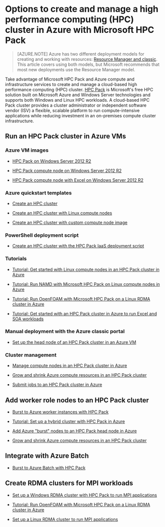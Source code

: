<properties
 pageTitle="HPC Pack cluster options in the cloud | Microsoft Azure"
 description="Learn about options with Microsoft HPC Pack to create and manage a high performance computing (HPC) cluster in the Azure cloud."
 services="virtual-machines,cloud-services"
 documentationCenter=""
 authors="dlepow"
 manager="timlt"
 editor=""
 tags="azure-resource-manager,azure-service-management,hpc-pack"/>

<tags
ms.service="virtual-machines"
 ms.devlang="na"
 ms.topic="article"
 ms.tgt_pltfrm="vm-multiple"
 ms.workload="big-compute"
 ms.date="01/26/2016"
 ms.author="danlep"/>

# Options to create and manage a high performance computing (HPC) cluster in Azure with Microsoft HPC Pack
> [AZURE.NOTE] Azure has two different deployment models for creating and working with resources:  [Resource Manager and classic](../resource-manager-deployment-model.md). This article covers using both models, but Microsoft recommends that most new deployments use the Resource Manager model.

Take advantage of Microsoft HPC Pack and Azure compute and infrastructure services to create and manage a cloud-based high performance computing (HPC) cluster. [HPC Pack](https://technet.microsoft.com/library/jj899572.aspx) is Microsoft's free HPC solution built on Microsoft Azure and Windows Server technologies and supports both Windows and Linux HPC workloads. A cloud-based HPC Pack cluster provides a cluster administrator or independent software vendor (ISV) a flexible, scalable platform to run compute-intensive applications while reducing investment in an on-premises compute cluster infrastructure.

## Run an HPC Pack cluster in Azure VMs
### Azure VM images
* [HPC Pack on Windows Server 2012 R2](https://azure.microsoft.com/marketplace/partners/microsoft/hpcpack2012r2onwindowsserver2012r2/)

* [HPC Pack compute node on Windows Server 2012 R2](https://azure.microsoft.com/marketplace/partners/microsoft/hpcpack2012r2computenodeonwindowsserver2012r2/)

* [HPC Pack compute node with Excel on Windows Server 2012 R2](https://azure.microsoft.com/marketplace/partners/microsoft/hpcpack2012r2computenodewithexcelonwindowsserver2012r2/)


### Azure quickstart templates
* [Create an HPC cluster](https://azure.microsoft.com/documentation/templates/create-hpc-cluster/)

* [Create an HPC cluster with Linux compute nodes](https://azure.microsoft.com/documentation/templates/create-hpc-cluster-linux-cn/)

* [Create an HPC cluster with custom compute node image](https://azure.microsoft.com/documentation/templates/create-hpc-cluster-custom-image/)


### PowerShell deployment script
* [Create an HPC cluster with the HPC Pack IaaS deployment script](virtual-machines-hpcpack-cluster-powershell-script.md)

### Tutorials
* [Tutorial: Get started with Linux compute nodes in an HPC Pack cluster in Azure](virtual-machines-linux-cluster-hpcpack.md)

* [Tutorial: Run NAMD with Microsoft HPC Pack on Linux compute nodes in Azure](virtual-machines-linux-cluster-hpcpack-namd.md)

* [Tutorial: Run OpenFOAM with Microsoft HPC Pack on a Linux RDMA cluster in Azure](virtual-machines-linux-cluster-hpcpack-openfoam.md)

* [Tutorial: Get started with an HPC Pack cluster in Azure to run Excel and SOA workloads](virtual-machines-excel-cluster-hpcpack.md)


### Manual deployment with the Azure classic portal
* [Set up the head node of an HPC Pack cluster in an Azure VM](virtual-machines-hpcpack-cluster-headnode.md)

### Cluster management
* [Manage compute nodes in an HPC Pack cluster in Azure](virtual-machines-hpcpack-cluster-node-manage.md)

* [Grow and shrink Azure compute resources in an HPC Pack cluster](virtual-machines-hpcpack-cluster-node-autogrowshrink.md)

* [Submit jobs to an HPC Pack cluster in Azure](virtual-machines-hpcpack-cluster-submit-jobs.md)


## Add worker role nodes to an HPC Pack cluster
* [Burst to Azure worker instances with HPC Pack](https://technet.microsoft.com/library/gg481749.aspx)

* [Tutorial: Set up a hybrid cluster with HPC Pack in Azure](../cloud-services/cloud-services-setup-hybrid-hpcpack-cluster.md)

* [Add Azure "burst" nodes to an HPC Pack head node in Azure](virtual-machines-hpcpack-cluster-node-burst.md)

* [Grow and shrink Azure compute resources in an HPC Pack cluster](virtual-machines-hpcpack-cluster-node-autogrowshrink.md)


## Integrate with Azure Batch
* [Burst to Azure Batch with HPC Pack](https://technet.microsoft.com/library/mt612877.aspx)

## Create RDMA clusters for MPI workloads
* [Set up a Windows RDMA cluster with HPC Pack to run MPI applications](virtual-machines-windows-hpcpack-cluster-rdma.md)

* [Tutorial: Run OpenFOAM with Microsoft HPC Pack on a Linux RDMA cluster in Azure](virtual-machines-linux-cluster-hpcpack-openfoam.md)

* [Set up a Linux RDMA cluster to run MPI applications](virtual-machines-linux-cluster-rdma.md)


